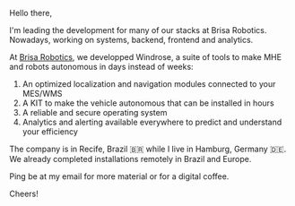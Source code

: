 Hello there,

I'm leading the development for many of our stacks at Brisa Robotics. Nowadays, working on systems, backend, frontend and analytics.

At [Brisa Robotics](https://www.brisa.tech/), we developped Windrose, a suite of tools to make MHE and robots autonomous in days instead of weeks:
1. An optimized localization and navigation modules connected to your MES/WMS
2. A KIT to make the vehicle autonomous that can be installed in hours
3. A reliable and secure operating system
4. Analytics and alerting available everywhere to predict and understand your efficiency

The company is in Recife, Brazil 🇧🇷 while I live in Hamburg, Germany 🇩🇪. We already completed installations remotely in Brazil and Europe.

Ping be at my email for more material or for a digital coffee.

Cheers!
